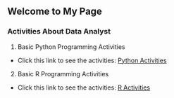 ## Welcome to My Page

### Activities About Data Analyst

1. Basic Python Programming Activities

  - Click this link to see the activities: [Python Activities](https://github.com/Gemar30/Python_Activities)
  
2. Basic R Programming Activities

  - Click this link to see the activities: [R Activities](https://github.com/Gemar30/R_Activities)
  



